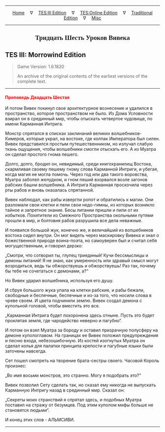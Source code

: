 
---

<!-- Jekyll Page Links -->

<center>
<a href="../../../../index.html">Home</a>
&emsp;&nabla;&emsp;
<a href="../../../index-tes3.html">TES:III Edition</a>
&emsp;&nabla;&emsp;
<a href="../../../index-teso.html">TES:Online Edition</a>
&emsp;&nabla;&emsp;
<a href="../../../index-traditional.html">Traditional Edition</a>
&emsp;&nabla;&emsp;
<a href="../../../index-misc.html">Misc</a>
</center>

<!-- Markdown Body Below: -->

---

<center>
<h2><span style="font-family:Georgia">Тридцать Шесть Уроков Вивека</span></h2>
</center>

## TES III: Morrowind Edition

> Game Version: 1.6.1820
>
> An archive of the original contents of the earliest versions of the complete text.

---

#### <span style="color:red">Проповедь Двадцать Шестая</span>

И потом Вивек покинул свое архитектурное вознесение и удалился в пространство, которое пространством не было. Из Дома Условности взирал он в срединный мир, чтобы отыскать четвертое чудовище, по имени Карманная Интрига.

Монстр спрятался в списках заклинаний великих волшебников-Кимеров, которые украл, на востоке, где колпак Императора был силен. Вивек представился простым путешественником, но излучал слабую ткань ощущения, чтобы волшебники смогли отыскать его. А из Муатра он сделал простого гнома пешего.

Долго, долго, бродил он, невидимый, среди книгохранилищ Востока, скармливая своему пешему гному слова Карманной Интриги, и убегая, когда магия не могла помочь. Через год или два такого воровства, Муатра заболел желудком, и гном пеший взорвался возле загонов рабских башни волшебника. А Интрига Карманная проскочила через рты рабов и вновь оказалась спрятанной.

Вивек наблюдал, как рабы извергли ропот и обратились к магии. Они разломали свои клетки и пели свои недо-гимны, из которых возникло тайное и запретное знание. Бесы литании пришли и пили от их избытков. Похитители из Смежного Пространства окольными путями прошли в мир, и болтовня рабов разрушила все дела неважные.

И появился большой жук, конечно же, и величайший из волшебников востока сидел внутри. Он мог видеть через маскировку Вивека и знал о божественной природе воина-поэта, но самоуверен был и считал себя могущественным, и говорил дерзко:

„Смотри, что сотворил ты, глупец триединый! Кучи бессмыслицы и демоны литаний! Я не знаю, как умеренность или здравый смысл могут возродиться, ведь ты обжорствуешь и обжорствуешь! Раз так, почему бы тебе не сочетаться с демонами, а?“

Но Вивек ударил волшебника, используя его душу.

И сбруя большого жука упала на клетки рабские, и рабы бежали, свободные и беспечные, беспечные и из-за того, что носили слова в чреве своем. И цвета подчинили землю. Вивек создал демона с купольной головой, чтобы вместить это все.

„Карманная Интрига будет похоронена здесь отныне. Пусть это будет проклятая земля, где чародейство неверно и пагубно“.

И потом он взял Муатра за бороду и оставил призрачную полусферу на демоне купологлавом. На границах ее Вивек положил предупреждения и песню входа, небезошибочную. Из костей изогнутых Муатра он сделал колья для палатки принципа крепости и пагубные языки были заточены навсегда.

Сет пошел смотреть на творение брата-сестры своего. Часовой Король произнес:

„Во имя восьми монстров, это странно. Могу я подобрать это?“

Вивек позволил Сету сделать так, но сказал ему никогда не выпускать Карманную Интригу назад в срединный мир. Сказал он:

„Секреты моих странствий я спрятал здесь, и подобных Муатра поставил на стражу от безумцев. Под этим куполом мифы больше не становятся людьми“.

И конец этих слов - АЛЬМСИВИ.

---
